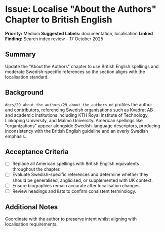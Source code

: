 # Issue: Localise "About the Authors" Chapter to British English

**Priority:** Medium
**Suggested Labels:** documentation, localisation
**Linked Finding:** Search index review – 17 October 2025

## Summary
Update the "About the Authors" chapter to use British English spellings and moderate Swedish-specific references so the section aligns with the localisation standard.

## Background
`docs/29_about_the_authors/29_about_the_authors.md` profiles the author and contributors, referencing Swedish organisations such as Kvadrat AB and academic institutions including KTH Royal Institute of Technology, Linköping University, and Malmö University. American spellings like "organizations" appear alongside Swedish-language descriptors, producing inconsistency with the British English guideline and an overly Swedish emphasis.

## Acceptance Criteria
- [ ] Replace all American spellings with British English equivalents throughout the chapter.
- [ ] Evaluate Swedish-specific references and determine whether they should be generalised, anglicised, or supplemented with UK context.
- [ ] Ensure biographies remain accurate after localisation changes.
- [ ] Review headings and lists to confirm consistent terminology.

## Additional Notes
Coordinate with the author to preserve intent whilst aligning with localisation requirements.
